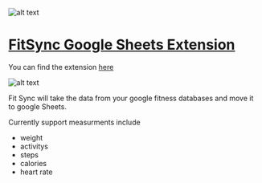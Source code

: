 ![alt text](https://github.com/brendena/FitSync/blob/master/images/logo96.png?raw=true)

# [FitSync Google Sheets Extension](https://chrome.google.com/webstore/detail/fit-sync/inpbnmkmjmcbfmhhojijbimpiieifekh?hl=en)
You can find the extension [here](https://chrome.google.com/webstore/detail/fit-sync/inpbnmkmjmcbfmhhojijbimpiieifekh?hl=en)

![alt text](https://github.com/brendena/FitSync/blob/master/images/screenShot.png?raw=true)


Fit Sync will take the data from your google fitness databases and move it to google Sheets.

Currently support measurments include
* weight
* activitys
* steps
* calories
* heart rate
